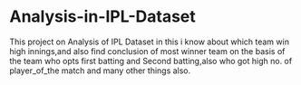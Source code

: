 # Analysis-in-IPL-Dataset
This project on Analysis of IPL Dataset in this i know about which team win high innings,and also find conclusion of most winner team on the basis of the team who opts first batting and Second batting,also who got high no. of player_of_the match and many other things also.

